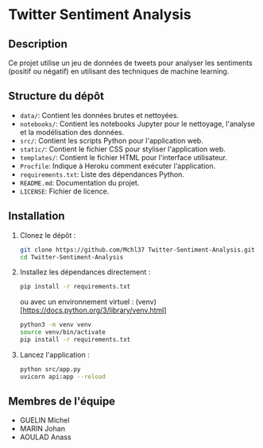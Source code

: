 # Twitter Sentiment Analysis

## Description

Ce projet utilise un jeu de données de tweets pour analyser les sentiments (positif ou négatif) en utilisant des techniques de machine learning.

## Structure du dépôt

- `data/`: Contient les données brutes et nettoyées.
- `notebooks/`: Contient les notebooks Jupyter pour le nettoyage, l'analyse et la modélisation des données.
- `src/`: Contient les scripts Python pour l'application web.
- `static/`: Contient le fichier CSS pour styliser l'application web.
- `templates/`: Contient le fichier HTML pour l'interface utilisateur.
- `Procfile`: Indique à Heroku comment exécuter l'application.
- `requirements.txt`: Liste des dépendances Python.
- `README.md`: Documentation du projet.
- `LICENSE`: Fichier de licence.

## Installation

1. Clonez le dépôt :

   ```sh
   git clone https://github.com/Mchl37 Twitter-Sentiment-Analysis.git
   cd Twitter-Sentiment-Analysis
   ```

2. Installez les dépendances directement :

   ```sh
   pip install -r requirements.txt
   ```

   ou avec un environnement virtuel :
   (venv)[https://docs.python.org/3/library/venv.html]

   ```sh
   python3 -m venv venv
   source venv/bin/activate
   pip install -r requirements.txt
   ```

3. Lancez l'application :
   ```sh
   python src/app.py
   uvicorn api:app --reload
   ```

## Membres de l'équipe

- GUELIN Michel
- MARIN Johan
- AOULAD Anass
